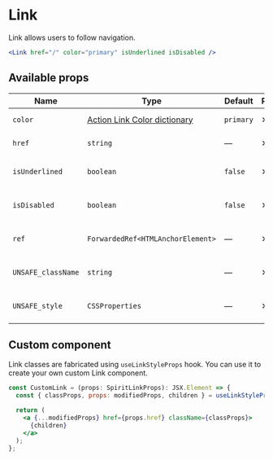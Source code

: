 # Link

Link allows users to follow navigation.

```jsx
<Link href="/" color="primary" isUnderlined isDisabled />
```

## Available props

| Name               | Type                                             | Default   | Required | Description                    |
| ------------------ | ------------------------------------------------ | --------- | -------- | ------------------------------ |
| `color`            | [Action Link Color dictionary][dictionary-color] | `primary` | ✕        | Color of the link              |
| `href`             | `string`                                         | —         | ✕        | Link's href attribute          |
| `isUnderlined`     | `boolean`                                        | `false`   | ✕        | Whether is the link underlined |
| `isDisabled`       | `boolean`                                        | `false`   | ✕        | Whether is the link disabled   |
| `ref`              | `ForwardedRef<HTMLAnchorElement>`                | —         | ✕        | Link element reference         |
| `UNSAFE_className` | `string`                                         | —         | ✕        | Wrapper custom class name      |
| `UNSAFE_style`     | `CSSProperties`                                  | —         | ✕        | Wrapper custom style           |

## Custom component

Link classes are fabricated using `useLinkStyleProps` hook. You can use it to create your own custom Link component.

```jsx
const CustomLink = (props: SpiritLinkProps): JSX.Element => {
  const { classProps, props: modifiedProps, children } = useLinkStyleProps(props);

  return (
    <a {...modifiedProps} href={props.href} className={classProps}>
      {children}
    </a>
  );
};
```

[dictionary-color]: https://github.com/lmc-eu/spirit-design-system/tree/main/docs/DICTIONARIES.md#color
